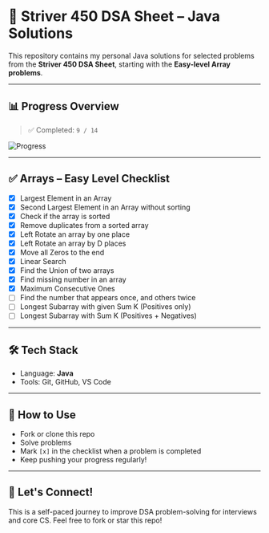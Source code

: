 # 🚀 Striver 450 DSA Sheet – Java Solutions

This repository contains my personal Java solutions for selected problems from the **Striver 450 DSA Sheet**, starting with the **Easy-level Array problems**.

---

## 📊 Progress Overview

> ✅ Completed: `9 / 14`

![Progress](https://progress-bar.dev/0/?title=Easy%20Array%20Solved)

---

## ✅ Arrays – Easy Level Checklist

- [x] Largest Element in an Array  
- [x] Second Largest Element in an Array without sorting  
- [x] Check if the array is sorted  
- [x] Remove duplicates from a sorted array  
- [x] Left Rotate an array by one place  
- [x] Left Rotate an array by D places  
- [x] Move all Zeros to the end  
- [x] Linear Search  
- [x] Find the Union of two arrays  
- [x] Find missing number in an array  
- [x] Maximum Consecutive Ones  
- [ ] Find the number that appears once, and others twice  
- [ ] Longest Subarray with given Sum K (Positives only)  
- [ ] Longest Subarray with Sum K (Positives + Negatives)  

---

## 🛠 Tech Stack

- Language: **Java**
- Tools: Git, GitHub, VS Code

---

## 🔄 How to Use

- Fork or clone this repo
- Solve problems
- Mark `[x]` in the checklist when a problem is completed
- Keep pushing your progress regularly!

---

## 🙌 Let's Connect!

This is a self-paced journey to improve DSA problem-solving for interviews and core CS. Feel free to fork or star this repo!

